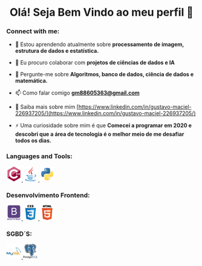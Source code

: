 <h1 align="center">Olá! Seja Bem Vindo ao meu perfil 👋 </h1>

<h3 align="left">Connect with me:</h3>
<p align="left">

- 🌱 Estou aprendendo atualmente sobre **processamento de imagem, estrutura de dados e estatística.**

- 👯 Eu procuro colaborar com **projetos de ciências de dados e IA**

- 💬 Pergunte-me sobre **Algoritmos, banco de dados, ciência de dados e matemática.**

- 📫 Como falar comigo **gm88605363@gmail.com**

- 📄 Saiba mais sobre mim [https://www.linkedin.com/in/gustavo-maciel-226937205/](https://www.linkedin.com/in/gustavo-maciel-226937205/)

- ⚡ Uma curiosidade sobre mim é que **Comecei a programar em 2020 e descobri que a área de tecnologia é o melhor meio de me desafiar todos os dias.**


<h3 align="left">Languages and Tools:</h3>
<a href="https://www.w3schools.com/cpp/" target="_blank"> <img src="https://raw.githubusercontent.com/devicons/devicon/master/icons/cplusplus/cplusplus-original.svg" alt="cplusplus" width="40" height="40"/> </a> <a href="https://www.java.com" target="_blank"> <img src="https://raw.githubusercontent.com/devicons/devicon/master/icons/java/java-original.svg" alt="java" width="40" height="40"/> </a> <a href="https://www.python.org" target="_blank"> <img src="https://raw.githubusercontent.com/devicons/devicon/master/icons/python/python-original.svg" alt="python" width="40" height="40"/> </a> 

<h3 align="left"> Desenvolvimento Frontend:</h3>
  <p align="left"> <a href="https://getbootstrap.com" target="_blank"> <img src="https://raw.githubusercontent.com/devicons/devicon/master/icons/bootstrap/bootstrap-plain-wordmark.svg" alt="bootstrap" width="40" height="40"/> </a> <a href="https://www.w3schools.com/css/" target="_blank"> <img src="https://raw.githubusercontent.com/devicons/devicon/master/icons/css3/css3-original-wordmark.svg" alt="css3" width="40" height="40"/> </a> <a href="https://www.w3.org/html/" target="_blank"> <img src="https://raw.githubusercontent.com/devicons/devicon/master/icons/html5/html5-original-wordmark.svg" alt="html5" width="40" height="40"/> </a>

<h3 align="left"> SGBD´S:</h3>
<p align="left"> 
  <a href="https://www.mysql.com/" target="_blank"> <img src="https://raw.githubusercontent.com/devicons/devicon/master/icons/mysql/mysql-original-wordmark.svg" alt="mysql" width="40" height="40"/> </a>
  <a href="https://www.postgresql.org" target="_blank"> <img src="https://raw.githubusercontent.com/devicons/devicon/master/icons/postgresql/postgresql-original-wordmark.svg" alt="postgresql" width="40" height="40"/> </a> 
</p>
  

